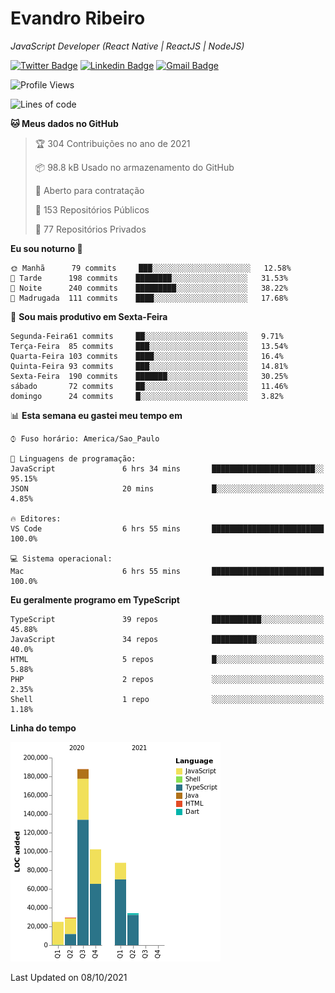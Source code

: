 # Evandro **Ribeiro**

*JavaScript Developer (React Native | ReactJS | NodeJS)*

[![Twitter Badge](https://img.shields.io/badge/-@ribeiroevandro-201B2D?style=flat-square&labelColor=201B2D&logo=twitter&logoColor=white&link=https://twitter.com/ribeiroevandro)](https://twitter.com/ribeiroevandro) 
[![Linkedin Badge](https://img.shields.io/badge/-Evandro%20Ribeiro-201B2D?style=flat-square&logo=Linkedin&logoColor=white&link=https://www.linkedin.com/in/ribeiroevandro)](https://www.linkedin.com/in/ribeiroevandro) 
[![Gmail Badge](https://img.shields.io/badge/-oi@ribeiroevandro.com.br-201B2D?style=flat-square&logo=Gmail&logoColor=white&link=mailto:oi@ribeiroevandro.com.br)](mailto:oi@ribeiroevandro.com.br)


<!--START_SECTION:waka-->
![Profile Views](http://img.shields.io/badge/Visualizac%C3%B5es%20do%20perfil-0-blue)

![Lines of code](https://img.shields.io/badge/Desde%20o%20Hello%20World%20eu%20escrevi-466053%20linhas%20de%20c%C3%B3digo-blue)

**🐱 Meus dados no GitHub** 

> 🏆 304 Contribuições no ano de 2021
 > 
> 📦 98.8 kB Usado no armazenamento do GitHub 
 > 
> 💼 Aberto para contratação
 > 
> 📜 153 Repositórios Públicos 
 > 
> 🔑 77 Repositórios Privados  
 > 
**Eu sou noturno 🦉** 

```text
🌞 Manhã      79 commits     ███░░░░░░░░░░░░░░░░░░░░░░   12.58% 
🌆 Tarde      198 commits    ████████░░░░░░░░░░░░░░░░░   31.53% 
🌃 Noite      240 commits    █████████░░░░░░░░░░░░░░░░   38.22% 
🌙 Madrugada  111 commits    ████░░░░░░░░░░░░░░░░░░░░░   17.68%

```
📅 **Sou mais produtivo em Sexta-Feira** 

```text
Segunda-Feira61 commits     ██░░░░░░░░░░░░░░░░░░░░░░░   9.71% 
Terça-Feira  85 commits     ███░░░░░░░░░░░░░░░░░░░░░░   13.54% 
Quarta-Feira 103 commits    ████░░░░░░░░░░░░░░░░░░░░░   16.4% 
Quinta-Feira 93 commits     ███░░░░░░░░░░░░░░░░░░░░░░   14.81% 
Sexta-Feira  190 commits    ███████░░░░░░░░░░░░░░░░░░   30.25% 
sábado       72 commits     ██░░░░░░░░░░░░░░░░░░░░░░░   11.46% 
domingo      24 commits     █░░░░░░░░░░░░░░░░░░░░░░░░   3.82%

```


📊 **Esta semana eu gastei meu tempo em** 

```text
⌚︎ Fuso horário: America/Sao_Paulo

💬 Linguagens de programação: 
JavaScript               6 hrs 34 mins       ███████████████████████░░   95.15% 
JSON                     20 mins             █░░░░░░░░░░░░░░░░░░░░░░░░   4.85%

🔥 Editores: 
VS Code                  6 hrs 55 mins       █████████████████████████   100.0%

💻 Sistema operacional: 
Mac                      6 hrs 55 mins       █████████████████████████   100.0%

```

**Eu geralmente programo em TypeScript** 

```text
TypeScript               39 repos            ███████████░░░░░░░░░░░░░░   45.88% 
JavaScript               34 repos            ██████████░░░░░░░░░░░░░░░   40.0% 
HTML                     5 repos             █░░░░░░░░░░░░░░░░░░░░░░░░   5.88% 
PHP                      2 repos             ░░░░░░░░░░░░░░░░░░░░░░░░░   2.35% 
Shell                    1 repo              ░░░░░░░░░░░░░░░░░░░░░░░░░   1.18%

```


**Linha do tempo**

![Chart not found](https://raw.githubusercontent.com/ribeiroevandro/ribeiroevandro/master/charts/bar_graph.png) 


 Last Updated on 08/10/2021
<!--END_SECTION:waka-->
